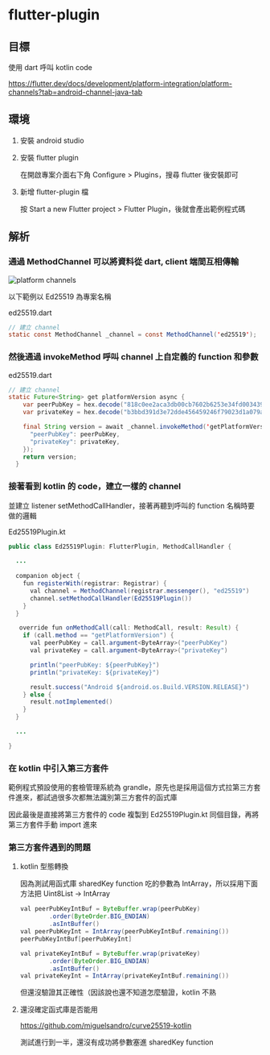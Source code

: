 # flutter-plugin

## 目標

使用 dart 呼叫 kotlin code

https://flutter.dev/docs/development/platform-integration/platform-channels?tab=android-channel-java-tab

## 環境

1. 安裝 android studio

2. 安裝 flutter plugin

    在開啟專案介面右下角 Configure > Plugins，搜尋 flutter 後安裝即可

3. 新增 flutter-plugin 檔

    按 Start a new Flutter project > Flutter Plugin，後就會產出範例程式碼

## 解析

### 通過 MethodChannel 可以將資料從 dart, client 端間互相傳輸

![platform channels](https://flutter.dev/images/PlatformChannels.png)

以下範例以 Ed25519 為專案名稱

ed25519.dart

```java
// 建立 channel
static const MethodChannel _channel = const MethodChannel('ed25519');  
```

### 然後通過 invokeMethod 呼叫 channel 上自定義的 function 和參數

ed25519.dart

```java
// 建立 channel
static Future<String> get platformVersion async {
    var peerPubKey = hex.decode("818c0ee2aca3db00cb7602b6253e34fd003439e0ad6787378e4811d86a0da7f1");
    var privateKey = hex.decode("b3bbd391d3e72dde456459246f79023d1a079abb4a664c3e4be01ff2ffcfd5195f65d12b7c2c21b988b119f6fae157941b8884a3cbe309a7788db71c407c137d");

    final String version = await _channel.invokeMethod('getPlatformVersion',{
      "peerPubKey": peerPubKey,
      "privateKey": privateKey,
    });
    return version;
  }
```

### 接著看到 kotlin 的 code，建立一樣的 channel

並建立 listener setMethodCallHandler，接著再聽到呼叫的 function 名稱時要做的邏輯

Ed25519Plugin.kt

```java
public class Ed25519Plugin: FlutterPlugin, MethodCallHandler {

  ...
  
  companion object {
    fun registerWith(registrar: Registrar) {
      val channel = MethodChannel(registrar.messenger(), "ed25519")
      channel.setMethodCallHandler(Ed25519Plugin())
    }
  }

   override fun onMethodCall(call: MethodCall, result: Result) {
    if (call.method == "getPlatformVersion") {
      val peerPubKey = call.argument<ByteArray>("peerPubKey")
      val privateKey = call.argument<ByteArray>("privateKey")

      println("peerPubKey: ${peerPubKey}")
      println("privateKey: ${privateKey}")

      result.success("Android ${android.os.Build.VERSION.RELEASE}")
    } else {
      result.notImplemented()
    }
  }

  ...

}
```

### 在 kotlin 中引入第三方套件

範例程式預設使用的套檢管理系統為 grandle，原先也是採用這個方式拉第三方套件進來，都試過很多次都無法識別第三方套件的函式庫

因此最後是直接將第三方套件的 code 複製到 Ed25519Plugin.kt 同個目錄，再將第三方套件手動 import 進來

### 第三方套件遇到的問題

1. kotlin 型態轉換

    因為測試用函式庫 sharedKey function 吃的參數為 IntArray，所以採用下面方法把 Uint8List -> IntArray

    ```java
    val peerPubKeyIntBuf = ByteBuffer.wrap(peerPubKey)
            .order(ByteOrder.BIG_ENDIAN)
            .asIntBuffer()
    val peerPubKeyInt = IntArray(peerPubKeyIntBuf.remaining())
    peerPubKeyIntBuf[peerPubKeyInt]

    val privateKeyIntBuf = ByteBuffer.wrap(privateKey)
            .order(ByteOrder.BIG_ENDIAN)
            .asIntBuffer()
    val privateKeyInt = IntArray(privateKeyIntBuf.remaining())
    ```

    但還沒驗證其正確性（因該說也還不知道怎麼驗證，kotlin 不熟

2. 還沒確定函式庫是否能用

    https://github.com/miguelsandro/curve25519-kotlin

    測試進行到一半，還沒有成功將參數塞進 sharedKey function
    









